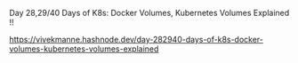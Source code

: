 Day 28,29/40 Days of K8s: Docker Volumes, Kubernetes Volumes Explained !!

https://vivekmanne.hashnode.dev/day-282940-days-of-k8s-docker-volumes-kubernetes-volumes-explained